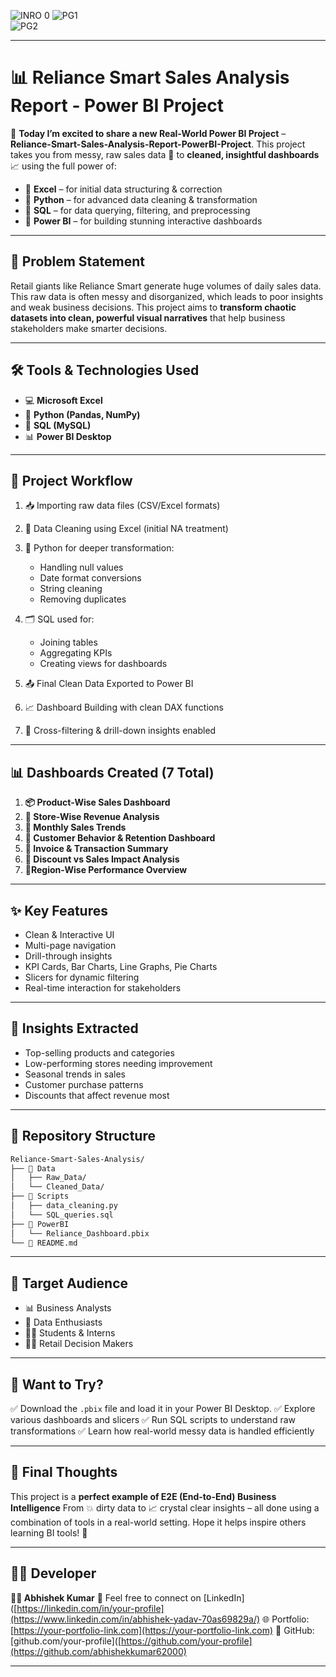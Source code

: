 ![INRO 0](https://github.com/user-attachments/assets/f16f3bfd-f7b1-466e-9082-cba557871537)
![PG1](https://github.com/user-attachments/assets/b7e7695d-6152-4d9c-a232-f3986e577a92)  
![PG2](https://github.com/user-attachments/assets/485edc70-7f53-4387-a060-fe3227f01d13)  
 
---   
  
# 📊 Reliance Smart Sales Analysis Report - Power BI Project

🚀 **Today I’m excited to share a new Real-World Power BI Project** – **Reliance-Smart-Sales-Analysis-Report-PowerBI-Project**.
This project takes you from messy, raw sales data 🧾 to **cleaned, insightful dashboards** 📈 using the full power of:

* 🧮 **Excel** – for initial data structuring & correction
* 🐍 **Python** – for advanced data cleaning & transformation
* 🐘 **SQL** – for data querying, filtering, and preprocessing
* 🧠 **Power BI** – for building stunning interactive dashboards

---

## 🧠 Problem Statement

Retail giants like Reliance Smart generate huge volumes of daily sales data. This raw data is often messy and disorganized, which leads to poor insights and weak business decisions.
This project aims to **transform chaotic datasets into clean, powerful visual narratives** that help business stakeholders make smarter decisions.

---

## 🛠️ Tools & Technologies Used

* 💻 **Microsoft Excel**
* 🐍 **Python (Pandas, NumPy)**
* 🐘 **SQL (MySQL)**
* 📊 **Power BI Desktop**

---

## 📂 Project Workflow

1. 📥 Importing raw data files (CSV/Excel formats)
2. 🧹 Data Cleaning using Excel (initial NA treatment)
3. 🐍 Python for deeper transformation:

   * Handling null values
   * Date format conversions
   * String cleaning
   * Removing duplicates
4. 🗂️ SQL used for:

   * Joining tables
   * Aggregating KPIs
   * Creating views for dashboards
5. 📤 Final Clean Data Exported to Power BI
6. 📈 Dashboard Building with clean DAX functions
7. 🔁 Cross-filtering & drill-down insights enabled

---

## 📊 Dashboards Created (7 Total)

1. **📦 Product-Wise Sales Dashboard**
2. **🏪 Store-Wise Revenue Analysis**
3. **📅 Monthly Sales Trends**
4. **👥 Customer Behavior & Retention Dashboard**
5. **🧾 Invoice & Transaction Summary**
6. **💸 Discount vs Sales Impact Analysis**
7. **📍Region-Wise Performance Overview**

---

## ✨ Key Features

* Clean & Interactive UI
* Multi-page navigation
* Drill-through insights
* KPI Cards, Bar Charts, Line Graphs, Pie Charts
* Slicers for dynamic filtering
* Real-time interaction for stakeholders

---

## 📌 Insights Extracted

* Top-selling products and categories
* Low-performing stores needing improvement
* Seasonal trends in sales
* Customer purchase patterns
* Discounts that affect revenue most

---

## 📁 Repository Structure

```bash
Reliance-Smart-Sales-Analysis/
├── 📁 Data
│   ├── Raw_Data/
│   └── Cleaned_Data/
├── 📁 Scripts
│   ├── data_cleaning.py
│   └── SQL_queries.sql
├── 📁 PowerBI
│   └── Reliance_Dashboard.pbix
└── 📄 README.md
```

---

## 🎯 Target Audience

* 📊 Business Analysts
* 🧠 Data Enthusiasts
* 🧑‍🏫 Students & Interns
* 🧑‍💼 Retail Decision Makers

---

## 📎 Want to Try?

✅ Download the `.pbix` file and load it in your Power BI Desktop.
✅ Explore various dashboards and slicers
✅ Run SQL scripts to understand raw transformations
✅ Learn how real-world messy data is handled efficiently

---

## 🌟 Final Thoughts

This project is a **perfect example of E2E (End-to-End) Business Intelligence**
From 💥 dirty data to 📈 crystal clear insights – all done using a combination of tools in a real-world setting.
Hope it helps inspire others learning BI tools! 🙌

---

## 🙋‍♂️ Developer

**👨‍💻 Abhishek Kumar**
📧 Feel free to connect on [LinkedIn]([https://linkedin.com/in/your-profile](https://www.linkedin.com/in/abhishek-yadav-70as69829a/)
🌐 Portfolio: [https://your-portfolio-link.com](https://your-portfolio-link.com)
📂 GitHub: [github.com/your-profile]([https://github.com/your-profile](https://github.com/abhishekkumar62000)

---

